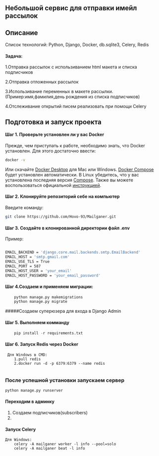 ## Небольшой сервис для отправки имейл рассылок 

## Описание

Список технологий: Python, Django, Docker, db.sqlite3, Celery, Redis

#### Задача:

1.Отправка рассылок с использиванием html макета и списка подписчиков

2.Отправка отложенных рассылок

3.Использивание переменных в макете рассылки.(Пример:имя,фамилия,день рождения
из списка подписчиков)

4.Отслеживание открытий писем реализовать при помощи Celery


## Подготовка и запуск проекта
#### Шаг 1. Проверьте установлен ли у вас Docker
Прежде, чем приступать к работе, необходимо знать, что Docker установлен. Для этого достаточно ввести:
```bash
docker -v
```
Или скачайте [Docker Desktop](https://www.docker.com/products/docker-desktop) для Mac или Windows. [Docker Compose](https://docs.docker.com/compose) будет установлен автоматически. В Linux убедитесь, что у вас установлена последняя версия [Compose](https://docs.docker.com/compose/install/). Также вы можете воспользоваться официальной [инструкцией](https://docs.docker.com/engine/install/).

#### Шаг 2. Клонируйте репозиторий себе на компьютер
Введите команду:
```bash
git clone https://github.com/Hovo-93/Mailganer.git
```


#### Шаг 3. Создайте в клонированной директории файл .env
Пример:
```bash

EMAIL_BACKEND = 'django.core.mail.backends.smtp.EmailBackend'
EMAIL_HOST = 'smtp.gmail.com'
EMAIL_USE_TLS = True
EMAIL_PORT = 587
EMAIL_HOST_USER = 'your_email'
EMAIL_HOST_PASSWORD = 'your_email_password'

```
#### Шаг 4.Создаем и применяем миграции:
```python
    python manage.py makemigrations
    python manage.py migrate
```
#####Создаем  суперюзера для входа в Django Admin

#### Шаг 5. Выполняем комманду
```python
    pip install -r requirements.txt
```
#### Шаг 6. Запуск Redis через Docker
```
 Для Windows в CMD:
    1.pull redis  
    2.docker run -d -p 6379:6379 --name redis
 
```
### После успешной установки запускаем сервер 
```python
python manage.py runserver
```

#### Переходим в админку
1. Создаем подписчиков(subscribers)
2. 

#### Запуск Celery

```
Для Windows:
    celery -A mailganer worker -l info --pool=solo
    celery -A mailganer beat -l info 
```
